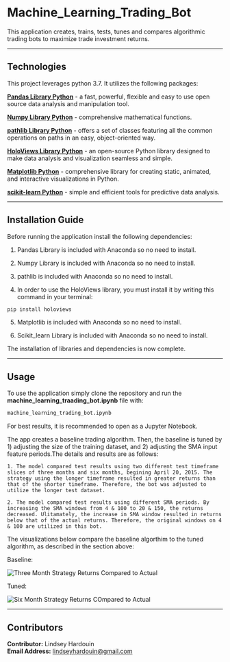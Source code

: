 # Machine_Learning_Trading_Bot

This application creates, trains, tests, tunes and compares algorithmic trading bots to maximize trade investment returns.

---

## Technologies

This project leverages python 3.7. It utilizes the following packages:

**[Pandas Library Python](https://pandas.pydata.org/)** - a fast, powerful, flexible and easy to use open source data analysis and manipulation tool.<br>

**[Numpy Library Python](https://numpy.org/)** -  comprehensive mathematical functions.<br>

**[pathlib Library Python](https://pathlib.readthedocs.io/en/pep428/)** - offers a set of classes featuring all the common operations on paths in an easy, object-oriented way.<br>

**[HoloViews Library Python](https://holoviews.org/)** - an open-source Python library designed to make data analysis and visualization seamless and simple. <br>

**[Matplotlib Python](https://matplotlib.org/)** - comprehensive library for creating static, animated, and interactive visualizations in Python.<br>

**[scikit-learn Python](https://scikit-learn.org/)** - simple and efficient tools for predictive data analysis.<br>


---

## Installation Guide

Before running the application install the following dependencies:

1) Pandas Library is included with Anaconda so no need to install.<br>

2) Numpy Library is included with Anaconda so no need to install.<br>

3) pathlib is included with Anaconda so no need to install.<br>

4) In order to use the HoloViews library, you must install it by writing this command in your terminal:

```python
pip install holoviews
```

5) Matplotlib is included with Anaconda so no need to install.<br>

6) Scikit_learn Library is included with Anaconda so no need to install.<br>

The installation of libraries and dependencies is now complete.

---

## Usage

To use the application simply clone the repository and run the **machine_learning_traading_bot.ipynb** file with:

```python
machine_learning_trading_bot.ipynb
```

For best results, it is recommended to open as a Jupyter Notebook.

The app creates a baseline trading algorithm. Then, the baseline is tuned by 1) adjusting the size of the training dataset, and 2) adjusting the SMA input feature periods.The details and results are as follows:

    1. The model compared test results using two different test timeframe slices of three months and six months, begining April 20, 2015. The strategy using the longer timeframe resulted in greater returns than that of the shorter timeframe. Therefore, the bot was adjusted to utilize the longer test dataset.

    2. The model compared test results using different SMA periods. By increasing the SMA windows from 4 & 100 to 20 & 150, the returns decreased. Ulitamately, the increase in SMA window resulted in returns below that of the actual returns. Therefore, the original windows on 4 & 100 are utilized in this bot. 

The visualizations below compare the baseline algorthim to the tuned algorithm, as described in the section above:

Baseline:

![Three Month Strategy Returns Compared to Actual](images/actual_v_strategy.png)

Tuned:

![Six Month Strategy Returns COmpared to Actual](images/tuned_actual_v_strategy.png)



---


## Contributors

**Contributor:** Lindsey Hardouin<br>
**Email Address:** lindseyhardouin@gmail.com<br>
